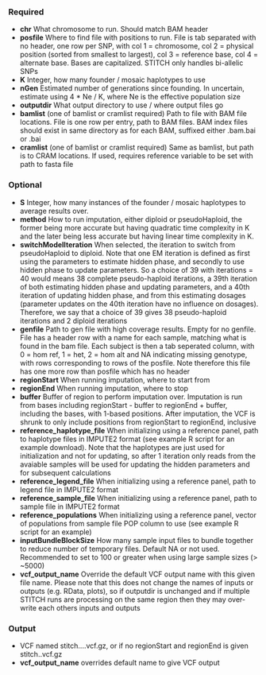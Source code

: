 ### Required

* **chr** What chromosome to run. Should match BAM header
* **posfile**  Where to find file with positions to run. File is tab separated with no header, one row per SNP, with col 1 = chromosome, col 2 = physical position (sorted from smallest to largest), col 3 = reference base, col 4 = alternate base. Bases are capitalized. STITCH only handles bi-allelic SNPs
* **K**  Integer, how many founder / mosaic haplotypes to use
* **nGen** Estimated number of generations since founding. In uncertain, estimate using 4 * Ne / K, where Ne is the effective population size
* **outputdir**  What output directory to use / where output files go
* **bamlist** (one of bamlist or cramlist required) Path to file with BAM file locations. File is one row per entry, path to BAM files. BAM index files should exist in same directory as for each BAM, suffixed either .bam.bai or .bai
* **cramlist** (one of bamlist or cramlist required) Same as bamlist, but path is to CRAM locations. If used, requires reference variable to be set with path to fasta file

### Optional

* **S**  Integer, how many instances of the founder / mosaic haplotypes to average results over.
* **method** How to run imputation, either diploid or pseudoHaploid, the former being more accurate but having quadratic time complexity in K and the later being less accurate but having linear time complexity in K.
* **switchModelIteration** When selected, the iteration to switch from pseudoHaploid to diploid. Note that one EM iteration is defined as first using the parameters to estimate hidden phase, and secondly to use hidden phase to update parameters. So a choice of 39 with iterations = 40 would means 38 complete pseudo-haploid iterations, a 39th iteration of both estimating hidden phase and updating parameters, and a 40th iteration of updating hidden phase, and from this estimating dosages (parameter updates on the 40th iteration have no influence on dosages). Therefore, we say that a choice of 39 gives 38 pseudo-haploid iterations and 2 diploid iterations
* **genfile** Path to gen file with high coverage results. Empty for no genfile. File has a header row with a name for each sample, matching what is found in the bam file. Each subject is then a tab seperated column, with 0 = hom ref, 1 = het, 2 = hom alt and NA indicating missing genotype, with rows corresponding to rows of the posfile. Note therefore this file has one more row than posfile which has no header
* **regionStart** When running imputation, where to start from
* **regionEnd** When running imputation, where to stop
* **buffer** Buffer of region to perform imputation over. Imputation is run from bases including regionStart - buffer to regionEnd + buffer, including the bases, with 1-based positions. After imputation, the VCF is shrunk to only include positions from regionStart to regionEnd, inclusive
* **reference_haplotype_file** When initializing using a reference panel, path to haplotype files in IMPUTE2 format (see example R script for an example download). Note that the haplotypes are just used for initialization and not for updating, so after 1 iteration only reads from the avaiable samples will be used for updating the hidden parameters and for subsequent calculations
* **reference_legend_file** When initializing using a reference panel, path to legend file in IMPUTE2 format
* **reference_sample_file** When initializing using a reference panel, path to sample file in IMPUTE2 format
* **reference_populations** When initializing using a reference panel, vector of populations from sample file POP column to use (see example R script for an example)
* **inputBundleBlockSize** How many sample input files to bundle together to reduce number of temporary files. Default NA or not used. Recommended to set to 100 or greater when using large sample sizes (> ~5000)
* **vcf_output_name** Override the default VCF output name with this given file name. Please note that this does not change the names of inputs or outputs (e.g. RData, plots), so if outputdir is unchanged and if multiple STITCH runs are processing on the same region then they may over-write each others inputs and outputs

### Output

* VCF named <outputdir>stitch.<chr>.<regionStart>.<regionEnd>.vcf.gz, or if no regionStart and regionEnd is given <outputdir>stitch.<chr>.vcf.gz
* **vcf_output_name** overrides default name to give VCF output